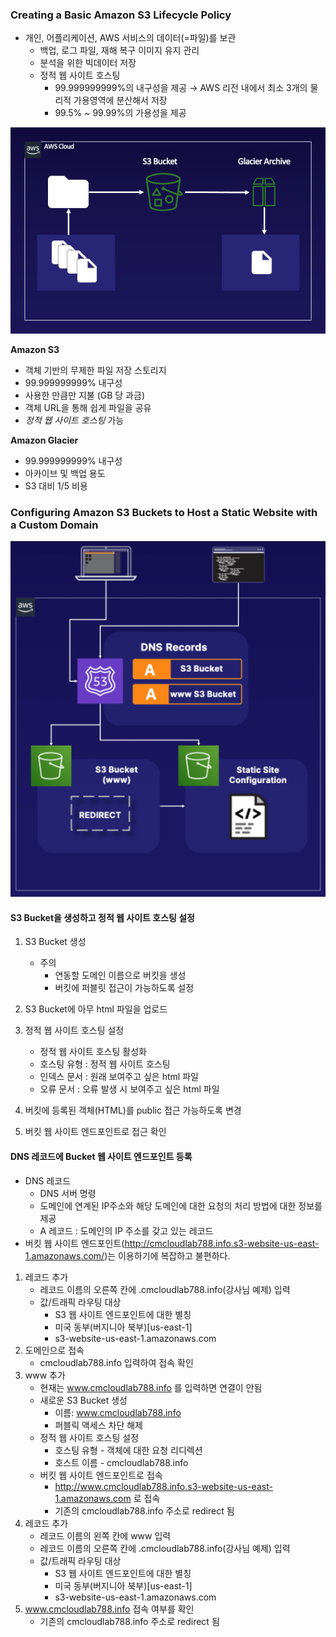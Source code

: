 ### Creating a Basic Amazon S3 Lifecycle Policy

- 개인, 어플리케이션, AWS 서비스의 데이터(=파일)를 보관
  - 백업, 로그 파일, 재해 복구 이미지 유지 관리
  - 분석을 위한 빅데이터 저장
  - 정적 웹 사이트 호스팅
    - 99.999999999%의 내구성을 제공 → AWS 리전 내에서 최소 3개의 물리적 가용영역에 분산해서 저장
    - 99.5% ~ 99.99%의 가용성을 제공



**![img](aws_S3.assets/g04gHt7qkPcOfj6nB_-Xu_RwldA3pGmR2PWbfSXOqyz1wOPBVDt6aY59LhiDyQVO6mxuaATcXHdaIqOv5ZZZfxV3XWsMJb5rrZLjxPXbI68K1QubklB3lUtUgyZsd0-nTYwpToEw)**



**Amazon S3**

- 객체 기반의 무제한 파일 저장 스토리지
- 99.999999999% 내구성
- 사용한 만큼만 지불 (GB 당 과금)
- 객체 URL을 통해 쉽게 파일을 공유
- *정적 웹 사이트 호스팅* 가능



**Amazon Glacier**

- 99.999999999% 내구성
- 아카이브 및 백업 용도
- S3 대비 1/5 비용





### Configuring Amazon S3 Buckets to Host a Static Website with a Custom Domain



![img](aws_S3.assets/UcXKEk_87DCXS2E6IjnrCQCZeWyhxNxLz5wtzm6KvF1eDYjZ8ReaJ4CgzN5lNK30Jd8m2Ps9kobU02uOsYvKVTs65vJNxOxWz4OMx7XK2pz4hV-7I9J9bpS-xdQDq9Xn-DHN6MTa)



#### S3 Bucket을 생성하고 정적 웹 사이트 호스팅 설정

1. S3 Bucket 생성
   - 주의
     - 연동할 도메인 이름으로 버킷을 생성
     - 버킷에 퍼블릿 접근이 가능하도록 설정

2. S3 Bucket에 아무 html 파일을 업로드
3. 정적 웹 사이트 호스팅 설정
   - 정적 웹 사이트 호스팅 활성화
   - 호스팅 유형 : 정적 웹 사이트 호스팅
   - 인덱스 문서 : 원래 보여주고 싶은 html 파일
   - 오류 문서 : 오류 발생 시 보여주고 싶은 html 파일
4. 버킷에 등록된 객체(HTML)를 public 접근 가능하도록 변경
5. 버킷 웹 사이트 엔드포인트로 접근 확인



#### DNS 레코드에 Bucket 웹 사이트 엔드포인트 등록

- DNS 레코드
  - DNS 서버 명령
  - 도메인에 연계된 IP주소와 해당 도메인에 대한 요청의 처리 방법에 대한 정보를 제공
  - A 레코드 : 도메인의 IP 주소를 갖고 있는 레코드
- 버킷 웹 사이트 엔드포인트(http://cmcloudlab788.info.s3-website-us-east-1.amazonaws.com/)는 이용하기에 복잡하고 불편하다.



1. 레코드 추가
   - 레코드 이름의 오른쪽 칸에 .cmcloudlab788.info(강사님 예제) 입력
   - 값/트래픽 라우팅 대상
     - S3 웹 사이트 엔드포인트에 대한 별칭
     - 미국 동부(버지니아 북부)[us-east-1]
     - s3-website-us-east-1.amazonaws.com
2. 도메인으로 접속
   - cmcloudlab788.info 입력하여 접속 확인
3. www 추가
   - 현재는 www.cmcloudlab788.info 를 입력하면 연결이 안됨
   - 새로운 S3 Bucket 생성
     - 이름: www.cmcloudlab788.info
     - 퍼블릭 액세스 차단 해제
   - 정적 웹 사이트 호스팅 설정
     - 호스팅 유형 - 객체에 대한 요청 리디렉션
     - 호스트 이름 - cmcloudlab788.info
   - 버킷 웹 사이트 엔드포인트로 접속
     - http://www.cmcloudlab788.info.s3-website-us-east-1.amazonaws.com 로 접속
     - 기존의 cmcloudlab788.info 주소로 redirect 됨
4. 레코드 추가
   - 레코드 이름의 왼쪽 칸에 www 입력
   - 레코드 이름의 오른쪽 칸에 .cmcloudlab788.info(강사님 예제) 입력
   - 값/트래픽 라우팅 대상
     - S3 웹 사이트 엔드포인트에 대한 별칭
     - 미국 동부(버지니아 북부)[us-east-1]
     - s3-website-us-east-1.amazonaws.com
5. www.cmcloudlab788.info 접속 여부를 확인
   - 기존의 cmcloudlab788.info 주소로 redirect 됨